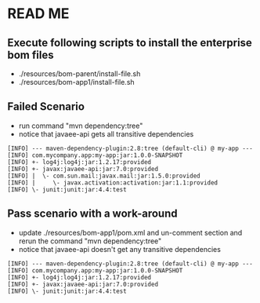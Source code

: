 # READ ME

## Execute following scripts to install the enterprise bom files
- ./resources/bom-parent/install-file.sh
- ./resources/bom-app1/install-file.sh

## Failed Scenario
- run command "mvn dependency:tree"
- notice that javaee-api gets all transitive dependencies
```
[INFO] --- maven-dependency-plugin:2.8:tree (default-cli) @ my-app ---
[INFO] com.mycompany.app:my-app:jar:1.0.0-SNAPSHOT
[INFO] +- log4j:log4j:jar:1.2.17:provided
[INFO] +- javax:javaee-api:jar:7.0:provided
[INFO] |  \- com.sun.mail:javax.mail:jar:1.5.0:provided
[INFO] |     \- javax.activation:activation:jar:1.1:provided
[INFO] \- junit:junit:jar:4.4:test
```

## Pass scenario with a work-around
- update ./resources/bom-app1/pom.xml and un-comment <exclusions> section and rerun the command "mvn dependency:tree"
- notice that javaee-api doesn't get any transitive dependencies
```
[INFO] --- maven-dependency-plugin:2.8:tree (default-cli) @ my-app ---
[INFO] com.mycompany.app:my-app:jar:1.0.0-SNAPSHOT
[INFO] +- log4j:log4j:jar:1.2.17:provided
[INFO] +- javax:javaee-api:jar:7.0:provided
[INFO] \- junit:junit:jar:4.4:test
```
